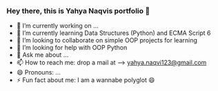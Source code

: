 ### Hey there, this is Yahya Naqvis portfolio 👋


- 🔭 I’m currently working on ...
- 🌱 I’m currently learning Data Structures (Python) and ECMA Script 6
- 👯 I’m looking to collaborate on simple OOP projects for learning
- 🤔 I’m looking for help with OOP Python
- 💬 Ask me about ...
- 📫 How to reach me: drop a mail at --> yahya.naqvi123@gmail.com
- 😄 Pronouns: ...
- ⚡ Fun fact about me: I am a wannabe polyglot 😄

